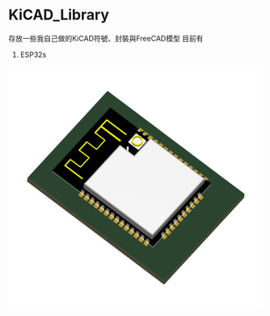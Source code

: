 # KiCAD_Library
存放一些我自己做的KiCAD符號、封裝與FreeCAD模型
目前有
1. ESP32s

![image](https://github.com/gtgrthrst/KiCAD_Library/blob/576ed1c7afff4b9da225e8f46d041e1df9a024e2/ESP32/ESP32s_1.png)


